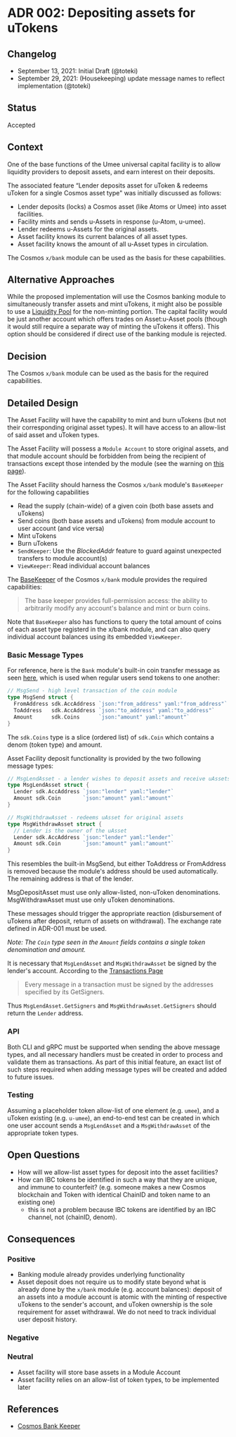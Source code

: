 # ADR 002: Depositing assets for uTokens

## Changelog

- September 13, 2021: Initial Draft (@toteki)
- September 29, 2021: (Housekeeping) update message names to reflect implementation (@toteki)

## Status

Accepted

## Context

One of the base functions of the Umee universal capital facility is to allow liquidity providers to deposit assets, and earn interest on their deposits.

The associated feature “Lender deposits asset for uToken & redeems uToken for a single Cosmos asset type" was initially discussed as follows:

- Lender deposits (locks) a Cosmos asset (like Atoms or Umee) into asset facilities.
- Facility mints and sends u-Assets in response (u-Atom, u-umee).
- Lender redeems u-Assets for the original assets.
- Asset facility knows its current balances of all asset types.
- Asset facility knows the amount of all u-Asset types in circulation.

The Cosmos `x/bank` module can be used as the basis for these capabilities.

## Alternative Approaches

While the proposed implementation will use the Cosmos banking module to simultaneously transfer assets and mint uTokens, it might also be possible to use a [Liquidity Pool](https://tutorials.cosmos.network/liquidity-module/) for the non-minting portion.
The capital facility would be just another account which offers trades on Asset:u-Asset pools (though it would still require a separate way of minting the uTokens it offers). This option should be considered if direct use of the banking module is rejected.

## Decision

The Cosmos `x/bank` module can be used as the basis for the required capabilities.

## Detailed Design

The Asset Facility will have the capability to mint and burn uTokens (but not their corresponding original asset types). It will have access to an allow-list of said asset and uToken types.

The Asset Facility will possess a `Module Account` to store original assets, and that module account should be forbidden from being the recipient of transactions except those intended by the module (see the warning on [this page](https://docs.cosmos.network/master/modules/bank/)).

The Asset Facility should harness the Cosmos `x/bank` module's `BaseKeeper` for the following capabilities

- Read the supply (chain-wide) of a given coin (both base assets and uTokens)
- Send coins (both base assets and uTokens) from module account to user account (and vice versa)
- Mint uTokens
- Burn uTokens
- `SendKeeper`: Use the _BlockedAddr_ feature to guard against unexpected transfers to module account(s)
- `ViewKeeper`: Read individual account balances

The [BaseKeeper](https://github.com/cosmos/cosmos-sdk/blob/v0.44.0/x/bank/spec/02_keepers.md) of the Cosmos `x/bank` module provides the required capabilities:

> The base keeper provides full-permission access: the ability to arbitrarily modify any account's balance and mint or burn coins.

Note that `BaseKeeper` also has functions to query the total amount of coins of each asset type registerd in the x/bank module, and can also query individual account balances using its embedded `ViewKeeper`.

### Basic Message Types

For reference, here is the `Bank` module's built-in coin transfer message as seen [here](https://docs.cosmos.network/v0.39/basics/app-anatomy.html), which is used when regular users send tokens to one another:

```go
// MsgSend - high level transaction of the coin module
type MsgSend struct {
  FromAddress sdk.AccAddress `json:"from_address" yaml:"from_address"`
  ToAddress   sdk.AccAddress `json:"to_address" yaml:"to_address"`
  Amount      sdk.Coins      `json:"amount" yaml:"amount"`
}
```

The `sdk.Coins` type is a slice (ordered list) of `sdk.Coin` which contains a denom (token type) and amount.

Asset Facility deposit functionality is provided by the two following message types:

```go
// MsgLendAsset - a lender wishes to deposit assets and receive uAssets
type MsgLendAsset struct {
  Lender sdk.AccAddress `json:"lender" yaml:"lender"`
  Amount sdk.Coin       `json:"amount" yaml:"amount"`
}

// MsgWithdrawAsset - redeems uAsset for original assets
type MsgWithdrawAsset struct {
  // Lender is the owner of the uAsset
  Lender sdk.AccAddress `json:"lender" yaml:"lender"`
  Amount sdk.Coin       `json:"amount" yaml:"amount"`
}
```

This resembles the built-in MsgSend, but either ToAddress or FromAddress is removed because the module's address should be used automatically. The remaining address is that of the lender.

MsgDepositAsset must use only allow-listed, non-uToken denominations. MsgWithdrawAsset must use only uToken denominations.

These messages should trigger the appropriate reaction (disbursement of uTokens after deposit, return of assets on withdrawal). The exchange rate defined in ADR-001 must be used.

_Note: The `Coin` type seen in the `Amount` fields contains a single token denomination and amount._

It is necessary that `MsgLendAsset` and `MsgWithdrawAsset` be signed by the lender's account. According to the [Transactions Page](https://docs.cosmos.network/master/core/transactions.html)

> Every message in a transaction must be signed by the addresses specified by its GetSigners.

Thus `MsgLendAsset.GetSigners` and `MsgWithdrawAsset.GetSigners` should return the `Lender` address.

### API

Both CLI and gRPC must be supported when sending the above message types, and all necessary handlers must be created in order to process and validate them as transactions. As part of this initial feature, an exact list of such steps required when adding message types will be created and added to future issues.

### Testing

Assuming a placeholder token allow-list of one element (e.g. `umee`), and a uToken existing (e.g. `u-umee`), an end-to-end test can be created in which one user account sends a `MsgLendAsset` and a `MsgWithdrawAsset` of the appropriate token types.

## Open Questions

- How will we allow-list asset types for deposit into the asset facilities?
- How can IBC tokens be identified in such a way that they are unique, and immune to counterfeit? (e.g. someone makes a new Cosmos blockchain and Token with identical ChainID and token name to an existing one)
  - this is not a problem because IBC tokens are identified by an IBC channel, not (chainID, denom).

## Consequences

### Positive

- Banking module already provides underlying functionality
- Asset deposit does not require us to modify state beyond what is already done by the `x/bank` module (e.g. account balances): deposit of an assets into a module account is atomic with the minting of respective uTokens to the sender's account, and uToken ownership is the sole requirement for asset withdrawal. We do not need to track individual user deposit history.

### Negative

### Neutral

- Asset facility will store base assets in a Module Account
- Asset facility relies on an allow-list of token types, to be implemented later

## References

- [Cosmos Bank Keeper](https://github.com/cosmos/cosmos-sdk/blob/v0.44.0/x/bank/spec/02_keepers.md)
